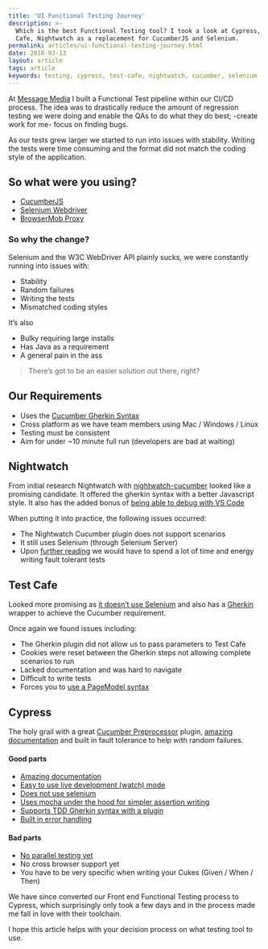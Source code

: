 ```yaml
---
title: 'UI Functional Testing Journey'
description: >-
  Which is the best Functional Testing tool? I took a look at Cypress, Test
  Cafe, Nightwatch as a replacement for CucumberJS and Selenium.
permalink: articles/ui-functional-testing-journey.html
date: 2018-03-13
layout: article
tags: article
keywords: testing, cypress, test-cafe, nightwatch, cucumber, selenium
---
```


At [Message Media](http://messagemedia.com.au/) I built a Functional Test pipeline within our CI/CD process. The idea was to drastically reduce the amount of regression testing we were doing and enable the QAs to do what they do best; -create work for me- focus on finding bugs.

As our tests grew larger we started to run into issues with stability. Writing the tests were time consuming and the format did not match the coding style of the application.

## So what were you using?

- [CucumberJS](https://github.com/cucumber/cucumber-js)
- [Selenium Webdriver](https://www.npmjs.com/package/selenium-webdriver)
- [BrowserMob Proxy](https://github.com/lightbody/browsermob-proxy)

### So why the change?

Selenium and the W3C WebDriver API plainly sucks, we were constantly running into issues with:

- Stability
- Random failures
- Writing the tests
- Mismatched coding styles

It’s also

- Bulky requiring large installs
- Has Java as a requirement
- A general pain in the ass

> There’s got to be an easier solution out there, right?

## Our Requirements

- Uses the [Cucumber Gherkin Syntax](https://cucumber.io/docs/reference)
- Cross platform as we have team members using Mac / Windows / Linux
- Testing must be consistent
- Aim for under ~10 minute full run (developers are bad at waiting)

## Nightwatch

From initial research Nightwatch with [nightwatch-cucumber](https://github.com/mucsi96/nightwatch-cucumber) looked like a promising candidate. It offered the gherkin syntax with a better Javascript style. It also has the added bonus of [being able to debug with VS Code](http://mucsi96.github.io/nightwatch-cucumber/#debugging-with-visual-studio-code)

When putting it into practice, the following issues occurred:

- The Nightwatch Cucumber plugin does not support scenarios
- It still uses Selenium (through Selenium Server)
- Upon [further reading](https://medium.com/qaworks/nightwatch-js-after-12-000-tests-and-3000-hours-8ae87a714158) we would have to spend a lot of time and energy writing fault tolerant tests

## Test Cafe

Looked more promising as [it doesn’t use Selenium](https://testcafe-discuss.devexpress.com/t/why-not-use-selenium/47/2) and also has a [Gherkin](https://github.com/sitegeist/gherkin-testcafe) wrapper to achieve the Cucumber requirement.

Once again we found issues including:

- The Gherkin plugin did not allow us to pass parameters to Test Cafe
- Cookies were reset between the Gherkin steps not allowing complete scenarios to run
- Lacked documentation and was hard to navigate
- Difficult to write tests
- Forces you to [use a PageModel syntax](https://medium.com/tech-quizlet/cypress-the-future-of-end-to-end-testing-for-web-applications-8ee108c5b255)

## Cypress

The holy grail with a great [Cucumber Preprocessor](https://github.com/TheBrainFamily/cypress-cucumber-preprocessor) plugin, [amazing documentation](https://docs.cypress.io/guides/overview/why-cypress.html) and built in fault tolerance to help with random failures.

#### Good parts

- [Amazing documentation](https://docs.cypress.io)
- [Easy to use live development (watch) mode](https://docs.cypress.io/guides/core-concepts/test-runner.html#)
- [Does not use selenium](https://blog.red-badger.com/blog/2017/6/16/cypress-a-genuine-alternative-to-selenium-at-last)
- [Uses mocha under the hood for simpler assertion writing](https://docs.cypress.io/guides/references/assertions.html#BDD-Assertions)
- [Supports TDD Gherkin syntax with a plugin](https://github.com/TheBrainFamily/cypress-cucumber-preprocessor)
- [Built in error handling](https://docs.cypress.io/guides/guides/debugging.html)

#### Bad parts

- [No parallel testing yet](https://github.com/cypress-io/cypress/issues/681)
- No cross browser support yet
- You have to be very specific when writing your Cukes (Given / When / Then)

We have since converted our Front end Functional Testing process to Cypress, which surprisingly only took a few days and in the process made me fall in love with their toolchain.

I hope this article helps with your decision process on what testing tool to use.
